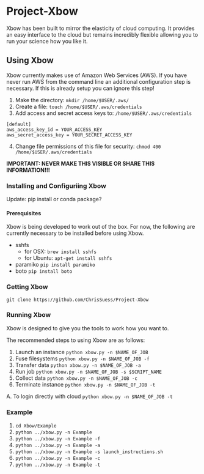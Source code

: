 # Project-Xbow

Xbow has been built to mirror the elasticity of cloud computing. It provides an easy interface to the cloud but remains incredibly flexible allowing you to run your science how you like it. 


## Using Xbow

Xbow currently makes use of Amazon Web Services (AWS). If you have never run AWS from the command line an additional configuration step is necessary. If this is already setup you can ignore this step!

   1. Make the directory: `mkdir /home/$USER/.aws/`
   2. Create a file:  `touch /home/$USER/.aws/credentials`
   3. Add access and secret access keys to: `/home/$USER/.aws/credentials`

	[default]
	aws_access_key_id = YOUR_ACCESS_KEY
	aws_secret_access_key = YOUR_SECRET_ACCESS_KEY

   4. Change file permissions of this file for security:  `chmod 400 /home/$USER/.aws/credentials`

 **IMPORTANT: NEVER MAKE THIS VISIBLE OR SHARE THIS INFORMATION!!!** 

### Installing and Configuriing Xbow

Update: pip install or conda package?

#### Prerequisites

Xbow is being developed to work out of the box. For now, the following are currently necessary to be installed before using Xbow.

  * sshfs 
	* for OSX: `brew install sshfs` 
	* for Ubuntu: `apt-get install sshfs`
  * paramiko `pip install paramiko`
  * boto `pip install boto`

### Getting Xbow

`git clone https://github.com/ChrisSuess/Project-Xbow`

### Running Xbow

Xbow is designed to give you the tools to work how you want to.

The recommended steps to using Xbow are as follows:

   1. Launch an instance `python xbow.py -n $NAME_OF_JOB`
   2. Fuse filesystems `python xbow.py -n $NAME_OF_JOB -f`
   3. Transfer data `python xbow.py -n $NAME_OF_JOB -a`
   4. Run job `python xbow.py -n $NAME_OF_JOB -s $SCRIPT_NAME`
   5. Collect data `python xbow.py -n $NAME_OF_JOB -c`
   6. Terminate instance `python xbow.py -n $NAME_OF_JOB -t`

   A. To login directly with cloud `python xbow.py -n $NAME_OF_JOB -t`

### Example

   1. `cd Xbow/Example`
   2. `python ../xbow.py -n Example`
   3. `python ../xbow.py -n Example -f`
   4. `python ../xbow.py -n Example -a`
   5. `python ../xbow.py -n Example -s launch_instructions.sh`
   6. `python ../xbow.py -n Example -c`
   7. `python ../xbow.py -n Example -t`

